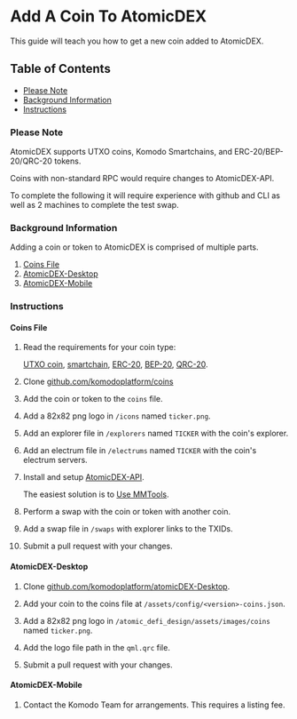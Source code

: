 # Add A Coin To AtomicDEX

This guide will teach you how to get a new coin added to AtomicDEX.

## Table of Contents

- [Please Note](#Please-Note)
- [Background Information](#Background-Information)
- [Instructions](#Instructions)

### Please Note

AtomicDEX supports UTXO coins, Komodo Smartchains, and ERC-20/BEP-20/QRC-20 tokens.

Coins with non-standard RPC would require changes to AtomicDEX-API.

To complete the following it will require experience with github and CLI as well as 2 machines to complete the test swap.

### Background Information

Adding a coin or token to AtomicDEX is comprised of multiple parts.

  1. [Coins File](#coins-file)
  2. [AtomicDEX-Desktop](atomicdex-desktop)
  3. [AtomicDEX-Mobile](atomicdex-mobile)

### Instructions

#### Coins File

1. Read the requirements for your coin type:

    [UTXO coin](https://github.com/komodoplatform/coins#example-1-utxo-coin), [smartchain](https://github.com/komodoplatform/coins#example-2-kmd-smartchain), [ERC-20](https://github.com/komodoplatform/coins#example-3-erc20-token), [BEP-20](https://github.com/komodoplatform/coins#example-4-bep20-token), [QRC-20](https://github.com/komodoplatform/coins#example-5-qrc20-token).

2. Clone [github.com/komodoplatform/coins](https://github.com/komodoplatform/coins)

3. Add the coin or token to the `coins` file.

4. Add a 82x82 png logo in `/icons` named `ticker.png`.

5. Add an explorer file in `/explorers` named `TICKER` with the coin's explorer.

6. Add an electrum file in `/electrums` named `TICKER` with the coin's electrum servers.

7. Install and setup [AtomicDEX-API](https://github.com/komodoplatform/atomicDEX-API).

    The easiest solution is to [Use MMTools](Use-MMTools.md).

8. Perform a swap with the coin or token with another coin.

9. Add a swap file in `/swaps` with explorer links to the TXIDs.

10. Submit a pull request with your changes.

#### AtomicDEX-Desktop

1. Clone [github.com/komodoplatform/atomicDEX-Desktop](https://github.com/komodoplatform/atomicDEX-Desktop).

2. Add your coin to the coins file at `/assets/config/<version>-coins.json`.

3. Add a 82x82 png logo in `/atomic_defi_design/assets/images/coins` named `ticker.png`.

4. Add the logo file path in the `qml.qrc` file.

5. Submit a pull request with your changes.

#### AtomicDEX-Mobile

1. Contact the Komodo Team for arrangements. This requires a listing fee.
